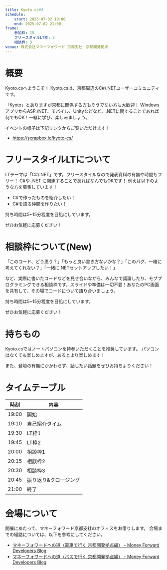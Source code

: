 ```yaml
---
title: Kyoto.cs#4
schedule:
    start: 2025-07-02 19:00
    end: 2025-07-02 21:00
frame:
    参加枠: 15
    フリースタイルLT枠: 2
    相談枠: 3
venue: 株式会社マネーフォワード 京都支社・京都開発拠点
---
```


# 概要

Kyoto.csへようこそ！
Kyoto.csは、京都周辺のC#/.NETユーザーコミュニティです。

「Kyoto」とありますが京都に関係する方もそうでない方も大歓迎！
WindowsアプリからASP.\NET、モバイル、Unityなどなど、.NETに関することであれば何でもOK！一緒に学び、楽しみましょう。

イベントの様子は下記リンクからご覧いただけます！

- https://scrapbox.io/kyoto-cs/

# フリースタイルLTについて

LTテーマは「C#/.NET」です。フリースタイルなので発表資料の有無や時間もフリー！
 C#や .NET に関連することであればなんでもOKです！ 例えば以下のような方を募集しています！

- C#で作ったものを紹介したい！
- C#を語る仲間を作りたい！

持ち時間は5~15分程度を目処にしています。

ぜひお気軽に応募ください！

# 相談枠について(New)
「このコード、どう思う？」「もっと良い書き方ないかな？」「このバグ、一緒に考えてくれない？」「一緒に.NETセットアップしたい！」

など、実際に書いたコードなどを見せ合いながら、みんなで議論したり、モブプログラミングできる相談枠です。スライドや準備は一切不要！あなたのPC画面を共有して、その場でコードについて語り合いましょう。

持ち時間は5~15分程度を目処にしています。

ぜひお気軽に応募ください！

# 持ちもの
Kyoto.csではノートパソコンを持参いただくことを推奨しています。
パソコンはなくても楽しめますが、あるとより楽しめます！

また、登壇の有無にかかわらず、話したい話題をぜひお持ちよりください！

# タイムテーブル

時刻|内容
---|----
19:00|開始
19:10|自己紹介タイム
19:30|LT枠1
19:45|LT枠2
20:00|相談枠1
20:15|相談枠2
20:30|相談枠3
20:45|振り返り&クロージング
21:00|終了

# 会場について

開催にあたって、マネーフォワード京都支社のオフィスをお借りします。
会場までの経路については、以下を参考にしてください。

- [マネーフォワードへの道（電車で行く 京都開発拠点編） - Money Forward Developers Blog](https://moneyforward-dev.jp/entry/2019/02/06/road-to-moneyforward-kyoto/)
- [マネーフォワードへの道（バスで行く 京都開発拠点編） - Money Forward Developers Blog](https://moneyforward-dev.jp/entry/2019/03/26/road-to-moneyforward-kyoto-bus/)
